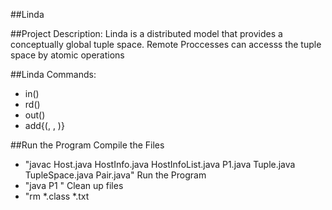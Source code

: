 ##Linda

##Project Description:
Linda is a distributed model that provides a conceptually global tuple space. Remote Proccesses can accesss the tuple space by atomic operations


##Linda Commands:
 - in(<tuple>)
 - rd(<tuple>)
 - out(<tuple>)
 - add{(<host name>, <ip address>, <port number>)}
 
 ##Run the Program
Compile the Files
 - "javac Host.java HostInfo.java HostInfoList.java P1.java Tuple.java TupleSpace.java Pair.java"
Run the Program
 - "java P1 <host name>"
 Clean up files
 - "rm *.class *.txt
